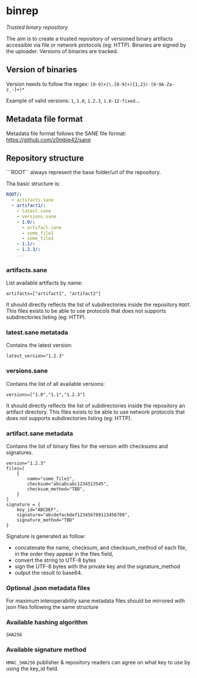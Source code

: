 # binrep


_Trusted binary repository_

The aim is to create a trusted repository of versioned binary artifacts accessible via file or network protocols (eg: HTTP). Binaries are signed by the uploader. Versions of binaries are tracked. 


## Version of binaries

Version needs to follow the regex: ```[0-9]+(\.[0-9]+){1,2}(-[0-9A-Za-z_-]+)*```

Example of valid versions: ```1```,  ```1.0```, ```1.2.3```,  ```1.6-12-fixed```...

## Metadata file format

Metadata file format follows the SANE file format: https://github.com/z0mbie42/sane

## Repository structure

```ROOT`` always represent the base folder/url of the repository.

Tha basic structure is: 
```yml
ROOT/:
  - actifacts.sane
  - artifact1/:
    - latest.sane
    - versions.sane
    - 1.0/:
      - artifact.sane
      - some_file1
      - some_file2
    - 1.1/:
    - 1.2.3/:
    ...
```

### artifacts.sane

List available artifacts by name:
```sane
artifacts=["artifact1", "artifact2"]
``` 
It should directly reflects the list of subdirectories inside the repository ```ROOT```. This files exists to be able to use protocols that does not supports subdirectories listing (eg: HTTP).

### latest.sane metatada

Contains the latest version:
```sane
latest_version="1.2.3"
```

### versions.sane

Contains the list of all available versions:
```sane
versions=["1.0","1.1","1.2.3"]
```
It should directly reflects the list of subdirectories inside the repository an artifact directory. This files exists to be able to use network protocols that does not supports subdirectories listing (eg: HTTP).

### artifact.sane metadata

Contains the list of binary files for the version with checksums and signatures.
```sane
version="1.2.3"
files=[
    {
        name="some_file1",
        checksum="abcabcabc1234513545",
        checksum_method="TBD",
    }
]
signature = {
    key_id="ABCDEF",
    signature="abcdefacbdef123456789123456789",
    signature_method="TBD"
}
```

Signature is generated as follow: 
- concatenate the name, checksum, and checksum_method of each file, in the order they appear in the files field,
- convert the string to UTF-8 bytes
- sign the UTF-8 bytes with the private key and the signature_method
- output the result to base64.

### Optional .json metadata files

For maximum interoperability sane metadata files should be mirrored with json files following the same structure

### Available hashing algorithm

`SHA256`

### Available signature method

`HMAC_SHA256` publisher & repository readers can agree on what key to use by using the key_id field.


